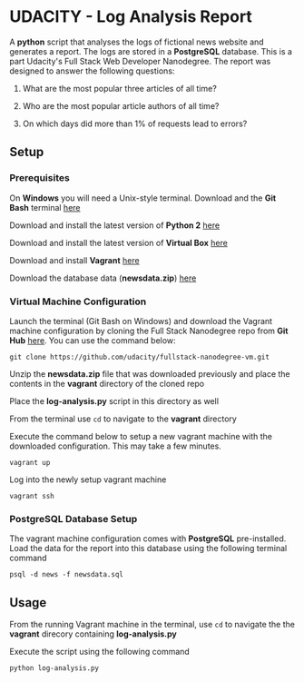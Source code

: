 # UDACITY - Log Analysis Report

A **python** script that analyses the logs of fictional news website and generates a report. The logs are stored in a **PostgreSQL** database. This is a part Udacity's Full Stack Web Developer Nanodegree. The report was designed to answer the following questions:

1. What are the most popular three articles of all time?

2. Who are the most popular article authors of all time?

3. On which days did more than 1% of requests lead to errors?


## Setup

### Prerequisites

On **Windows** you will need a Unix-style terminal. Download and the **Git Bash** terminal [here](https://git-scm.com/download/win)

Download and install the latest version of **Python 2**  [here](https://www.python.org/downloads/release/python-2716/)

Download and install the latest version of **Virtual Box**  [here](https://www.virtualbox.org/wiki/Download_Old_Builds_5_1)

Download and install **Vagrant**  [here](https://www.vagrantup.com/downloads.html)

Download the database data (**newsdata.zip**) [here](https://d17h27t6h515a5.cloudfront.net/topher/2016/August/57b5f748_newsdata/newsdata.zip)
 

### Virtual Machine Configuration

Launch the terminal (Git Bash on Windows) and download the Vagrant machine configuration by cloning the Full Stack Nanodegree repo from **Git Hub**  [here](https://github.com/udacity/fullstack-nanodegree-vm). You can use the command below:

```git clone https://github.com/udacity/fullstack-nanodegree-vm.git```

Unzip the **newsdata.zip** file that was downloaded previously and place the contents in the **vagrant** directory of the cloned repo

Place the **log-analysis.py** script in this directory as well

From the terminal use ``cd`` to navigate to the **vagrant** directory

Execute the command below to setup a new vagrant machine with the downloaded configuration. This may take a few minutes.

``vagrant up``

Log into the newly setup vagrant machine

``vagrant ssh``
 

### PostgreSQL Database Setup

The vagrant machine configuration comes with **PostgreSQL** pre-installed. Load the data for the report into this database using the following terminal command

``psql -d news -f newsdata.sql``


## Usage

From the running Vagrant machine in the terminal, use ``cd`` to navigate the the **vagrant** direcory containing **log-analysis.py**

Execute the script using the following command

``python log-analysis.py``
